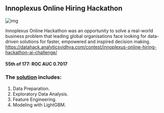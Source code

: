 ## Innoplexus Online Hiring Hackathon
![img](https://github.com/kcostya/hackathons-solutions/blob/master/innoplexus/innoplexus.png)

Innoplexus Online Hackathon was an opportunity to solve a real-world business problem that leading global organisations 
face looking for data-driven solutions for faster, empowered and inspired decision making.
https://datahack.analyticsvidhya.com/contest/innoplexus-online-hiring-hackathon-ai-challenge/

#### <b>55th</b> of 177: ROC AUC 0.7017

### The <a href='https://github.com/kcostya/hackathons/blob/master/innoplexus/solution.ipynb'>solution</a> includes:
1. Data Preparation.
2. Exploratory Data Analysis.
3. Feature Engineering.
4. Modeling with LightGBM.
